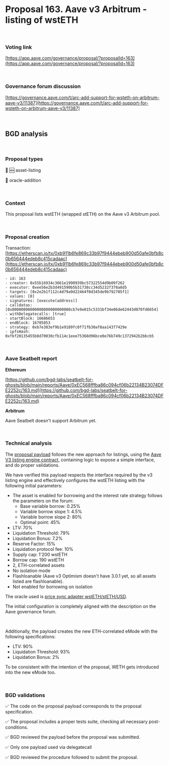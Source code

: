 # Proposal 163. Aave v3 Arbitrum - listing of wstETH

<br>

### Voting link

[https://app.aave.com/governance/proposal/?proposalId=163](https://app.aave.com/governance/proposal/?proposalId=163)

<br>

### Governance forum discussion

[https://governance.aave.com/t/arc-add-support-for-wsteth-on-arbitrum-aave-v3/11387](https://governance.aave.com/t/arc-add-support-for-wsteth-on-arbitrum-aave-v3/11387)

<br>

## BGD analysis

<br>

### Proposal types

:gem: :new: asset-listing

:crystal_ball: oracle-addition

<br>

### Context

This proposal lists wstETH (wrapped stETH) on the Aave v3 Arbitrum pool.


<br>

### Proposal creation

Transaction: [https://etherscan.io/tx/0xb911b6fe869c33b97f9444ebeb900d50afe0bfb8c0b656444edeb8c415cadaac](https://etherscan.io/tx/0xb911b6fe869c33b97f9444ebeb900d50afe0bfb8c0b656444edeb8c415cadaac)

```
- id: 163
- creator: 0x55b16934c3661e1990939bc57322554d9b09f262
- executor: 0xee56e2b3d491590b5b31738cc34d5232f378a8d5
- targets: [0x2e2b1f112c4d79a9d22464f0d345de9b792705f1]
- values: [0]
- signatures: [execute(address)]
- calldatas: [0x00000000000000000000000080cb7e9e015c5331bf34e06de62443d070fd6654]
- withDelegatecalls: [true]
- startBlock: 16686653
- endBlock: 16705853
- strategy: 0xb7e383ef9b1e9189fc0f71fb30af8aa14377429e
- ipfsHash: 0xfbf20135455b8d70030cfb114c1eee75368d96bce0e76b749c1372942b2bbcb5
```

<br>

### Aave Seatbelt report

**Ethereum**

[https://github.com/bgd-labs/seatbelt-for-ghosts/blob/main/reports/Aave/0xEC568fffba86c094cf06b22134B23074DFE2252c/163.md](https://github.com/bgd-labs/seatbelt-for-ghosts/blob/main/reports/Aave/0xEC568fffba86c094cf06b22134B23074DFE2252c/163.md)

**Arbitrum**

Aave Seatbelt doesn't support Arbitrum yet.

<br>

### Technical analysis

The [proposal payload](https://arbiscan.io/address/0x80cb7e9e015c5331bf34e06de62443d070fd6654#code#F18#L1) follows the new approach for listings, using the [Aave V3 listing engine contract](https://arbiscan.io/address/0x7b8Fa4540246554e77FCFf140f9114de00F8bB8D#code), containing logic to expose a simple interface, and do proper validations.

We have verified this payload respects the interface required by the v3 listing engine and effectively configures the wstETH listing with the following initial parameters:

- The asset is enabled for borrowing and the interest rate strategy follows the parameters on the forum:
  - Base variable borrow: 0.25%
  - Variable borrow slope 1: 4.5%
  - Variable borrow slope 2: 80%
  - Optimal point: 45%
- LTV: 70%
- Liquidation Threshold: 79%
- Liquidation Bonus: 7.2%
- Reserve Factor: 15%
- Liquidation protocol fee: 10%
- Supply cap: 1'200 wstETH
- Borrow cap: 190 wstETH
- 2, ETH-correlated assets
- No isolation mode
- Flashloanable (Aave v3 Optimism doesn't have 3.0.1 yet, so all assets listed are flashloanable).
- Not enabled for borrowing on isolation

The oracle used is [price sync adapter wstETH/stETH/USD](https://arbiscan.io/address/0x230E0321Cf38F09e247e50Afc7801EA2351fe56F#readContract#F6).

The initial configuration is completely aligned with the description on the Aave governance forum.

<br>

Additionally, the payload creates the new ETH-correlated eMode with the following specifications:
- LTV: 90%
- Liquidation Threshold: 93%
- Liquidation Bonus: 2%

To be consistent with the intention of the proposal, WETH gets introduced into the new eMode too.


<br>

### BGD validations

:white_check_mark: The code on the proposal payload corresponds to the proposal specification.

:white_check_mark: The proposal includes a proper tests suite, checking all necessary post-conditions.

:white_check_mark: BGD reviewed the payload before the proposal was submitted.

:white_check_mark: Only one payload used via delegatecall

:white_check_mark: BGD reviewed the procedure followed to submit the proposal.
